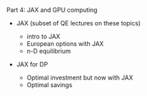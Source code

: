
Part 4: JAX and GPU computing

- JAX (subset of QE lectures on these topics)

    - intro to JAX
    - European options with JAX
    - n-D equilibrium

- JAX for DP

    - Optimal investment but now with JAX
    - Optimal savings



